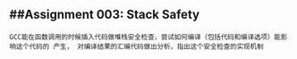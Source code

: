 ##Assignment 003: Stack Safety
---
	GCC能在函数调用的时候插入代码做堆栈安全检查，尝试如何编译（包括代码和编译选项）能影响这个代码的 产生， 对编译结果的汇编代码做出分析，指出这个安全检查的实现机制